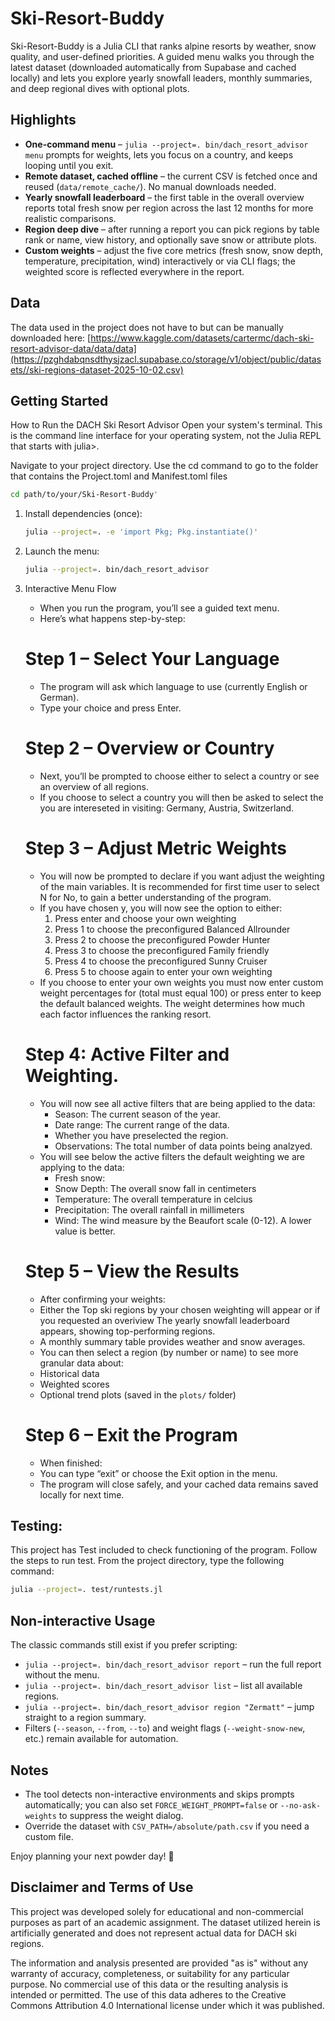 # Ski-Resort-Buddy

Ski-Resort-Buddy is a Julia CLI that ranks alpine resorts by weather, snow quality, and user-defined priorities. A guided menu walks you through the latest dataset (downloaded automatically from Supabase and cached locally) and lets you explore yearly snowfall leaders, monthly summaries, and deep regional dives with optional plots.

## Highlights

- **One-command menu** – `julia --project=. bin/dach_resort_advisor menu` prompts for weights, lets you focus on a country, and keeps looping until you exit.
- **Remote dataset, cached offline** – the current CSV is fetched once and reused (`data/remote_cache/`). No manual downloads needed.
- **Yearly snowfall leaderboard** – the first table in the overall overview reports total fresh snow per region across the last 12 months for more realistic comparisons.
- **Region deep dive** – after running a report you can pick regions by table rank or name, view history, and optionally save snow or attribute plots.
- **Custom weights** – adjust the five core metrics (fresh snow, snow depth, temperature, precipitation, wind) interactively or via CLI flags; the weighted score is reflected everywhere in the report.

## Data
The data used in the project does not have to but can be manually downloaded here: [https://www.kaggle.com/datasets/cartermc/dach-ski-resort-advisor-data/data/data](https://pzghdabqnsdthysjzacl.supabase.co/storage/v1/object/public/datasets//ski-regions-dataset-2025-10-02.csv)


## Getting Started
How to Run the DACH Ski Resort Advisor
Open your system's terminal. This is the command line interface for your operating system, not the Julia REPL that starts with julia>. 
   
Navigate to your project directory. Use the cd command to go to the folder that contains the Project.toml and Manifest.toml files
   ```bash
  cd path/to/your/Ski-Resort-Buddy'
   ```
1. Install dependencies (once):
   ```bash
   julia --project=. -e 'import Pkg; Pkg.instantiate()'
   ```
2. Launch the menu:
   ```bash
   julia --project=. bin/dach_resort_advisor
   ```
3. Interactive Menu Flow

   - When you run the program, you’ll see a guided text menu.
   - Here’s what happens step-by-step:

   # Step 1 – Select Your Language
   - The program will ask which language to use (currently English or German).
   - Type your choice and press Enter.

   # Step 2 – Overview or Country
   - Next, you’ll be prompted to choose either to select a country or see an overview of all regions. 
   - If you choose to select a country you will then be asked to select the you are intereseted in visiting: Germany, Austria, Switzerland.

   # Step 3 – Adjust Metric Weights
   - You will now be prompted to declare if you want adjust the weighting of the main variables. It is recommended for first time user to select N for No, to gain a better understanding of the program.
   - If you have chosen y, you will now see the option to either:
      1. Press enter and choose your own weighting
      2. Press 1 to choose the preconfigured Balanced Allrounder
      3. Press 2 to choose the preconfigured Powder Hunter
      4. Press 3 to choose the preconfigured Family friendly
      5. Press 4 to choose the preconfigured Sunny Cruiser
      6. Press 5 to choose again to enter your own weighting
   - If you choose to enter your own weights you must now enter custom weight percentages for  (total must equal 100) or press enter to keep the default balanced weights. The weight determines how much each factor influences the ranking resort.

   # Step 4: Active Filter and Weighting.
   - You will now see all active filters that are being applied to the data:
      - Season: The current season of the year.
      - Date range: The current range of the data.
      - Whether you have preselected the region.
      - Observations: The total number of data points being analzyed. 
   - You will see below the active filters the default weighting we are applying to the data:
      - Fresh snow: 
      - Snow Depth: The overall snow fall in centimeters
      - Temperature: The overall temperature in celcius
      - Precipitation: The overall rainfall in millimeters
      - Wind: The wind measure by the Beaufort scale (0-12). A lower value is better. 

   # Step 5 – View the Results
   - After confirming your weights:
   - Either the Top ski regions by your chosen weighting will appear or if you requested an overiview The yearly snowfall leaderboard appears, showing top-performing regions.
   - A monthly summary table provides weather and snow averages.
   - You can then select a region (by number or name) to see more granular data about:
   - Historical data
   - Weighted scores
   - Optional trend plots (saved in the `plots/` folder)

   # Step 6 – Exit the Program
   - When finished:
   - You can type “exit” or choose the Exit option in the menu.
   - The program will close safely, and your cached data remains saved locally for next time.



## Testing:

This project has Test included to check functioning of the program. Follow the steps to run test.
From the project directory, type the following command:
```bash
julia --project=. test/runtests.jl
 ```


## Non-interactive Usage

The classic commands still exist if you prefer scripting:
- `julia --project=. bin/dach_resort_advisor report` – run the full report without the menu.
- `julia --project=. bin/dach_resort_advisor list` – list all available regions.
- `julia --project=. bin/dach_resort_advisor region "Zermatt"` – jump straight to a region summary.
- Filters (`--season`, `--from`, `--to`) and weight flags (`--weight-snow-new`, etc.) remain available for automation.

## Notes

- The tool detects non-interactive environments and skips prompts automatically; you can also set `FORCE_WEIGHT_PROMPT=false` or `--no-ask-weights` to suppress the weight dialog.
- Override the dataset with `CSV_PATH=/absolute/path.csv` if you need a custom file.

Enjoy planning your next powder day! 🚡

## Disclaimer and Terms of Use

This project was developed solely for educational and non-commercial purposes as part of an academic assignment. The dataset utilized herein is artificially generated and does not represent actual data for DACH ski regions.

The information and analysis presented are provided "as is" without any warranty of accuracy, completeness, or suitability for any particular purpose. No commercial use of this data or the resulting analysis is intended or permitted. The use of this data adheres to the Creative Commons Attribution 4.0 International license under which it was published.
